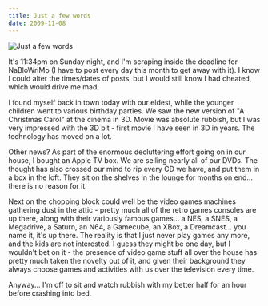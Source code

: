 ```yaml
---
title: Just a few words
date: 2009-11-08
---
```


![Just a few words](https://source.unsplash.com/DWyRC2juMgs/1600x900)

It's 11:34pm on Sunday night, and I'm scraping inside the deadline for NaBloWriMo (I have to post every day this month to get away with it). I know I could alter the times/dates of posts, but I would still know I had cheated, which would drive me mad.

I found myself back in town today with our eldest, while the younger children went to various birthday parties. We saw the new version of "A Christmas Carol" at the cinema in 3D. Movie was absolute rubbish, but I was very impressed with the 3D bit - first movie I have seen in 3D in years. The technology has moved on a lot.

Other news? As part of the enormous decluttering effort going on in our house, I bought an Apple TV box. We are selling nearly all of our DVDs. The thought has also crossed our mind to rip every CD we have, and put them in a box in the loft. They sit on the shelves in the lounge for months on end... there is no reason for it.

Next on the chopping block could well be the video games machines gathering dust in the attic - pretty much all of the retro games consoles are up there, along with their variously famous games... a NES, a SNES, a Megadrive, a Saturn, an N64, a Gamecube, an XBox, a Dreamcast... you name it, it's up there. The reality is that I just never play games any more, and the kids are not interested. I guess they might be one day, but I wouldn't bet on it - the presence of video game stuff all over the house has pretty much taken the novelty out of it, and given their background they always choose games and activities with us over the television every time.

Anyway... I'm off to sit and watch rubbish with my better half for an hour before crashing into bed.